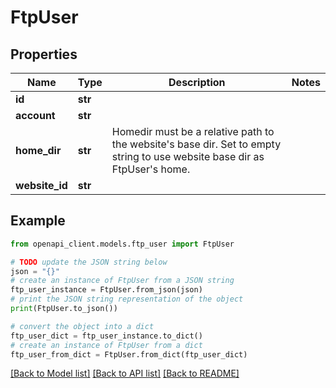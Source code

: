 # FtpUser


## Properties

Name | Type | Description | Notes
------------ | ------------- | ------------- | -------------
**id** | **str** |  | 
**account** | **str** |  | 
**home_dir** | **str** | Homedir must be a relative path to the website&#39;s base dir. Set to empty string to use website base dir as FtpUser&#39;s home. | 
**website_id** | **str** |  | 

## Example

```python
from openapi_client.models.ftp_user import FtpUser

# TODO update the JSON string below
json = "{}"
# create an instance of FtpUser from a JSON string
ftp_user_instance = FtpUser.from_json(json)
# print the JSON string representation of the object
print(FtpUser.to_json())

# convert the object into a dict
ftp_user_dict = ftp_user_instance.to_dict()
# create an instance of FtpUser from a dict
ftp_user_from_dict = FtpUser.from_dict(ftp_user_dict)
```
[[Back to Model list]](../README.md#documentation-for-models) [[Back to API list]](../README.md#documentation-for-api-endpoints) [[Back to README]](../README.md)


